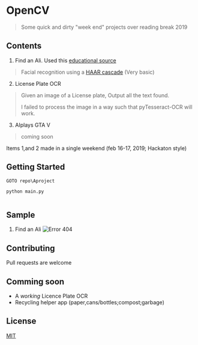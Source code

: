 # OpenCV
> Some quick and dirty "week end" projects over reading break 2019



## Contents

1. Find an Ali. Used this [educational source](https://pythonprogramming.net/haar-cascade-face-eye-detection-python-opencv-tutorial/?completed=/mog-background-reduction-python-opencv-tutorial/)
> Facial recognition using a [HAAR cascade](https://en.wikipedia.org/wiki/Haar-like_feature) (Very basic)

2. License Plate OCR

> Given an image of a License plate, Output all the text found. 
>
> I failed to process the image in a way such that pyTesseract-OCR will work. 

3. AIplays GTA V

> coming soon

Items 1,and 2 made in a single weekend (feb 16-17, 2019; Hackaton style)



## Getting Started
```
GOTO repo\Aproject

python main.py  


```



## Sample 

1. Find an Ali
![Error 404](https://github.com/alik604/OpenCV-projects/blob/master/imgs%20for%20readme/findAnAli.PNG)


## Contributing
Pull requests are welcome





## Comming soon
+ A *working* Licence Plate OCR
+ Recycling helper app (paper,cans/bottles;compost;garbage) 





## License
[MIT](https://choosealicense.com/licenses/mit/)

